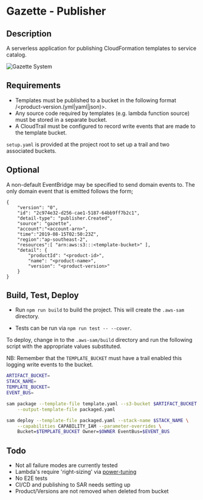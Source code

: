 
# Gazette - Publisher

## Description

A serverless application for publishing CloudFormation templates to service catalog.

![Gazette System](https://github.com/MechanicalRock/gazette-publisher/tree/master/docs/images/gazette-publisher.png)

## Requirements

- Templates must be published to a bucket in the following format <product-name>/<product-version.(yml|yaml|json)>.
- Any source code required by templates (e.g. lambda function source) must be stored in a separate bucket.
- A CloudTrail must be configured to record write events that are made to the template bucket.

`setup.yaml` is provided at the project root to set up a trail and two associated buckets.

## Optional

A non-default EventBridge may be specified to send domain events to. The only domain event that is emitted follows the form;

```
{
    "version": "0",
    "id": "2c974e32-d256-cae1-5187-64bb9ff7b2c1",
    "detail-type": "publisher.Created",
    "source": "gazette",
    "account":"<account-arn>",
    "time":"2019-08-15T02:50:23Z",
    "region":"ap-southeast-2",
    "resources":[ "arn:aws:s3:::<template-bucket>" ],
    "detail": {
        "productId": "<product-id>",
        "name": "<product-name>",
        "version": "<product-version>"
    }
}
```

## Build, Test, Deploy

- Run `npm run build` to build the project. This will create the `.aws-sam` directory.

- Tests can be run via `npm run test -- --cover`.

To deploy, change in to the `.aws-sam/build` directory and run the following script with the appropriate values substituted.

NB: Remember that the `TEMPLATE_BUCKET` must have a trail enabled this logging write events to the bucket.

```bash
ARTIFACT_BUCKET=
STACK_NAME=
TEMPLATE_BUCKET=
EVENT_BUS=

sam package --template-file template.yaml --s3-bucket $ARTIFACT_BUCKET \
    --output-template-file packaged.yaml

sam deploy --template-file packaged.yaml --stack-name $STACK_NAME \
    --capabilities CAPABILITY_IAM --parameter-overrides \
    Bucket=$TEMPLATE_BUCKET Owner=$OWNER EventBus=$EVENT_BUS
```

## Todo

- Not all failure modes are currently tested
- Lambda's require 'right-sizing' via [power-tuning](https://github.com/alexcasalboni/aws-lambda-power-tuning)
- No E2E tests
- CI/CD and publishing to SAR needs setting up
- Product/Versions are not removed when deleted from bucket
